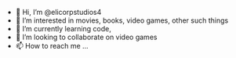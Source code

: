 - 👋 Hi, I’m @elicorpstudios4
- 👀 I’m interested in movies, books, video games, other such things
- 🌱 I’m currently learning code, 
- 💞️ I’m looking to collaborate on video games
- 📫 How to reach me ...

<!---
elicorpstudios4/elicorpstudios4 is a ✨ special ✨ repository because its `README.md` (this file) appears on your GitHub profile.
You can click the Preview link to take a look at your changes.
--->
